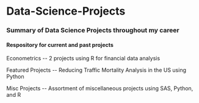 # Data-Science-Projects
### Summary of Data Science Projects throughout my career
  
#### Respository for current and past projects
      
Econometrics -- 2 projects using R for financial data analysis  
  
Featured Projects -- Reducing Traffic Mortality Analysis in the US using Python  
  
Misc Projects  -- Assortment of miscellaneous projects using SAS, Python, and R  

